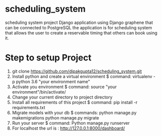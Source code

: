 # scheduling_system
scheduling system project
Django application using Django graphene that can be connected to PostgreSQL the application is for scheduling system that allows the user to create a reservable timing that others can book using it. 

# Step to setup Project
 1. git clone https://github.com/dipakgupta12/scheduling_system.git
 2. Install python and create a virtual environment 
      $ command: virtualenv -p python 3.6 "your environment name"
 3. Activate you environment
      $ command: source "your environment"/bin/activate/
 4. Change your current directory to project directory
 5. Install all requirements of this project 
      $ command: pip install -r requirements.txt
 6. Migrate models with your db
      $ commands: python manage.py makemigrations 
                  python manage.py migrate  
 7. Run your server
      $ command: Python manage.py runserver
 8. For localhost the url is : http://127.0.0.1:8000/dashboard/

